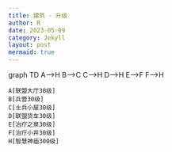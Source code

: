 ```yaml
---
title: 建筑 - 升级
author: R
date: 2023-05-09
category: Jekyll
layout: post
mermaid: true
---
```



<script src="https://cdn.jsdelivr.net/npm/mermaid/dist/mermaid.min.js" onload="renderMermaidChart()"></script>

<script>
function renderMermaidChart() {
  mermaid.initialize({/* mermaid config */});
  mermaid.init();
}
</script>

<div class="mermaid">
  graph TD
    A-->H
	B-->C
	C-->H
	D-->H
	E-->F
    F-->H
	
	A[联盟大厅30级]
	B[兵营30级]
	C[士兵小屋30级]
	D[联盟货车30级]
	E[治疗之泉30级]
	F[治疗小井30级]
    H[智慧神庙300级]
	
</div>


<!--{% if page.mermaid %}
<script>
mermaid.initialize({
  startOnLoad: true
});
</script>
{% endif %} -->



